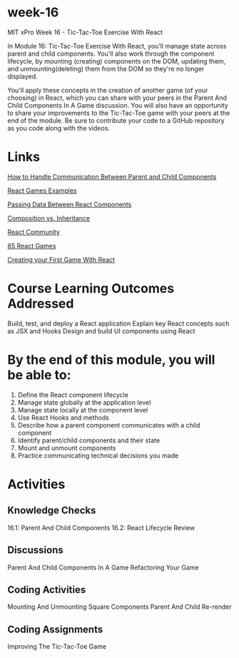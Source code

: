 # week-16
MIT xPro Week 16 - Tic-Tac-Toe Exercise With React

In Module 16: Tic-Tac-Toe Exercise With React, you’ll manage state across parent and child components. You'll also work through the component lifecycle, by mounting (creating) components on the DOM, updating them, and unmounting(deleting) them from the DOM so they're no longer displayed.

You'll apply these concepts in the creation of another game (of your choosing) in React, which you can share with your peers in the Parent And Child Components In A Game discussion. You will also have an opportunity to share your improvements to the Tic-Tac-Toe game with your peers at the end of the module. Be sure to contribute your code to a GitHub repository as you code along with the videos.

# Links

[How to Handle Communication Between Parent and Child Components](https://www.pluralsight.com/guides/how-to-handle-communication-between-parent-and-child-components-in-reactjs)

[React Games Examples](https://reactjsexample.com/tag/games/)

[Passing Data Between React Components](https://towardsdatascience.com/passing-data-between-react-components-parent-children-siblings-a64f89e24ecf)

[Composition vs. Inheritance](https://reactjs.org/docs/composition-vs-inheritance.html)

[React Community](https://reactjs.org/community/support.html)

[65 React Games](https://react.rocks/tag/Game)

[Creating your First Game With React](https://javascript.plainenglish.io/reactjs-training-creating-your-first-game-with-react-and-typescript-162f56b75e78)

# Course Learning Outcomes Addressed

Build, test, and deploy a React application
Explain key React concepts such as JSX and Hooks
Design and build UI components using React

# By the end of this module, you will be able to:

1. Define the React component lifecycle
2. Manage state globally at the application level
3. Manage state locally at the component level
4. Use React Hooks and methods
5. Describe how a parent component communicates with a child component
6. Identify parent/child components and their state
7. Mount and unmount components
8. Practice communicating technical decisions you made

# Activities 

## Knowledge Checks

16.1: Parent And Child Components
16.2: React Lifecycle Review

## Discussions

Parent And Child Components In A Game
Refactoring Your Game

## Coding Activities

Mounting And Unmounting Square Components
Parent And Child Re-render

## Coding Assignments

Improving The Tic-Tac-Toe Game

